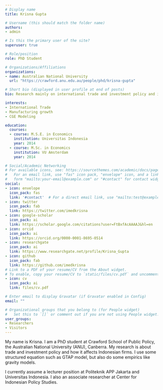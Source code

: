 ```yaml
---
# Display name
title: Krisna Gupta

# Username (this should match the folder name)
authors:
- admin

# Is this the primary user of the site?
superuser: true

# Role/position
role: PhD Student

# Organizations/Affiliations
organizations:
- name: Australian National University
  url: "https://crawford.anu.edu.au/people/phd/krisna-gupta"

# Short bio (displayed in user profile at end of posts)
bio: Research mainly on international trade and investment policy and its impact on firms. Indonesia in particular is my main geographical focus.

interests:
- International Trade
- Manufacturing growth
- CGE Modeling

education:
  courses:
  - course: M.S.E. in Economics
    institution: Universitas Indonesia
    year: 2014
  - course: M.Sc. in Economics
    institution: VU Amsterdam
    year: 2014

# Social/Academic Networking
# For available icons, see: https://sourcethemes.com/academic/docs/page-builder/#icons
#   For an email link, use "fas" icon pack, "envelope" icon, and a link in the
#   form "mailto:your-email@example.com" or "#contact" for contact widget.
social:
- icon: envelope
  icon_pack: fas
  link: '#contact'  # For a direct email link, use "mailto:test@example.org".
- icon: twitter
  icon_pack: fab
  link: https://twitter.com/imedkrisna
- icon: google-scholar
  icon_pack: ai
  link: https://scholar.google.com/citations?user=FtBxfAcAAAAJ&hl=en
- icon: orcid
  icon_pack: ai
  link: https://orcid.org/0000-0001-8695-0514
- icon: researchgate
  icon_pack: ai
  link: https://www.researchgate.net/profile/Krisna_Gupta
- icon: github
  icon_pack: fab
  link: https://github.com/imedkrisna
# Link to a PDF of your resume/CV from the About widget.
# To enable, copy your resume/CV to `static/files/cv.pdf` and uncomment the lines below.
- icon: cv
  icon_pack: ai
  link: files/cv.pdf

# Enter email to display Gravatar (if Gravatar enabled in Config)
email: ""

# Organizational groups that you belong to (for People widget)
#   Set this to `[]` or comment out if you are not using People widget.
user_groups:
- Researchers
- Visitors
---
```


 My name is Krisna. I am a PhD student at Crawford School of Public Policy, the Australian National University (ANU), Canberra. My research is about trade and investment policy and how it affects Indonesian firms. I use some structured equation such as GTAP model, but also do some empirics like gravity models.

 I currently assume a lecturer position at Politeknik APP Jakarta and Universitas Indonesia. I also an associate researcher at Center for Indonesian Policy Studies.
